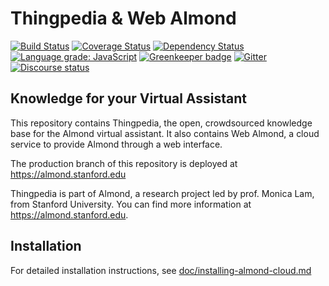 # Thingpedia & Web Almond

[![Build Status](https://travis-ci.org/stanford-oval/almond-cloud.svg?branch=master)](https://travis-ci.org/stanford-oval/almond-cloud) [![Coverage Status](https://coveralls.io/repos/github/stanford-oval/almond-cloud/badge.svg?branch=master)](https://coveralls.io/github/stanford-oval/almond-cloud?branch=master) [![Dependency Status](https://david-dm.org/stanford-oval/almond-cloud/status.svg)](https://david-dm.org/stanford-oval/almond-cloud) [![Language grade: JavaScript](https://img.shields.io/lgtm/grade/javascript/g/stanford-oval/almond-cloud.svg?logo=lgtm&logoWidth=18)](https://lgtm.com/projects/g/stanford-oval/almond-cloud/context:javascript) [![Greenkeeper badge](https://badges.greenkeeper.io/stanford-oval/almond-cloud.svg)](https://greenkeeper.io/) [![Gitter](https://img.shields.io/gitter/room/Stanford-Mobisocial-IoT-Lab/Lobby.svg)](https://gitter.im/Stanford-Mobisocial-IoT-Lab/Lobby) [![Discourse status](https://img.shields.io/discourse/https/community.almond.stanford.edu/status.svg)](https://community.almond.stanford.edu)

## Knowledge for your Virtual Assistant

This repository contains Thingpedia, the open, crowdsourced knowledge base for the Almond
virtual assistant.
It also contains Web Almond, a cloud service to provide Almond through a web interface.

The production branch of this repository is deployed at <https://almond.stanford.edu>

Thingpedia is part of Almond, a research project led by
prof. Monica Lam, from Stanford University.  You can find more
information at <https://almond.stanford.edu>.

## Installation

For detailed installation instructions, see [doc/installing-almond-cloud.md](doc/installing-almond-cloud.md)
